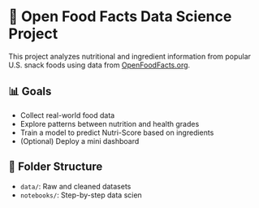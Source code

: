 # 🥗 Open Food Facts Data Science Project

This project analyzes nutritional and ingredient information from popular U.S. snack foods using data from [OpenFoodFacts.org](https://world.openfoodfacts.org/).

## 📊 Goals
- Collect real-world food data
- Explore patterns between nutrition and health grades
- Train a model to predict Nutri-Score based on ingredients
- (Optional) Deploy a mini dashboard

## 📁 Folder Structure
- `data/`: Raw and cleaned datasets
- `notebooks/`: Step-by-step data scien
